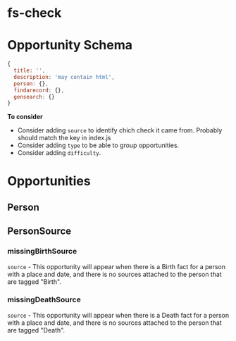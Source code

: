 # fs-check

# Opportunity Schema
````javascript
{
  title: '',
  description: 'may contain html',
  person: {},
  findarecord: {},
  gensearch: {}
}
````

**To consider**

* Consider adding `source` to identify chich check it came from. Probably should match the key in index.js
* Consider adding `type` to be able to group opportunities.
* Consider adding `difficulty`.

# Opportunities

## Person

## PersonSource

### missingBirthSource
`source` - This opportunity will appear when there is a Birth fact for a person with a place and date, and there is no sources attached to the person that are tagged "Birth".

### missingDeathSource
`source` - This opportunity will appear when there is a Death fact for a person with a place and date, and there is no sources attached to the person that are tagged "Death".